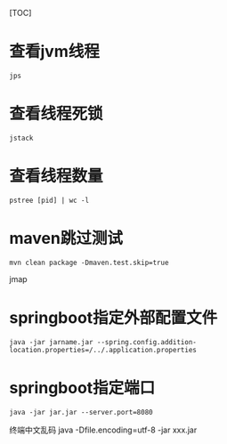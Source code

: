 [TOC]

# 查看jvm线程
`jps`
# 查看线程死锁
`jstack`
# 查看线程数量
`pstree [pid] | wc -l`
# maven跳过测试
`mvn clean package -Dmaven.test.skip=true`


jmap

# springboot指定外部配置文件
`java -jar jarname.jar --spring.config.addition-location.properties=/../.application.properties`

# springboot指定端口
`java -jar jar.jar --server.port=8080`

终端中文乱码
java -Dfile.encoding=utf-8 -jar xxx.jar